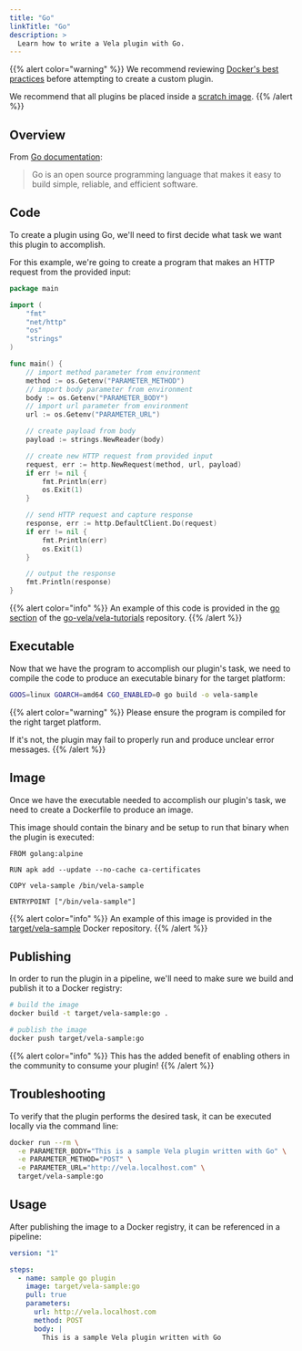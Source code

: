 ```yaml
---
title: "Go"
linkTitle: "Go"
description: >
  Learn how to write a Vela plugin with Go.
---
```


{{% alert color="warning" %}}
We recommend reviewing [Docker's best practices](https://docs.docker.com/develop/develop-images/dockerfile_best-practices/) before attempting to create a custom plugin.

We recommend that all plugins be placed inside a [scratch image](https://hub.docker.com/_/scratch).
{{% /alert %}}

## Overview

From [Go documentation](https://golang.org/):

> Go is an open source programming language that makes it easy to build simple, reliable, and efficient software.

## Code

To create a plugin using Go, we'll need to first decide what task we want this plugin to accomplish.

For this example, we're going to create a program that makes an HTTP request from the provided input:

```go
package main

import (
	"fmt"
	"net/http"
	"os"
	"strings"
)

func main() {
	// import method parameter from environment
	method := os.Getenv("PARAMETER_METHOD")
	// import body parameter from environment
	body := os.Getenv("PARAMETER_BODY")
	// import url parameter from environment
	url := os.Getenv("PARAMETER_URL")

	// create payload from body
	payload := strings.NewReader(body)

	// create new HTTP request from provided input
	request, err := http.NewRequest(method, url, payload)
	if err != nil {
		fmt.Println(err)
		os.Exit(1)
	}

	// send HTTP request and capture response
	response, err := http.DefaultClient.Do(request)
	if err != nil {
		fmt.Println(err)
		os.Exit(1)
	}

	// output the response
	fmt.Println(response)
}
```

{{% alert color="info" %}}
An example of this code is provided in the [go section](https://github.com/go-vela/vela-tutorials/tree/master/plugins/go) of the [go-vela/vela-tutorials](https://github.com/go-vela/vela-tutorials/tree/master/plugins) repository.
{{% /alert %}}

## Executable

Now that we have the program to accomplish our plugin's task, we need to compile the code to produce an executable binary for the target platform:

```sh
GOOS=linux GOARCH=amd64 CGO_ENABLED=0 go build -o vela-sample
```

{{% alert color="warning" %}}
Please ensure the program is compiled for the right target platform.

If it's not, the plugin may fail to properly run and produce unclear error messages.
{{% /alert %}}

## Image

Once we have the executable needed to accomplish our plugin's task, we need to create a Dockerfile to produce an image.

This image should contain the binary and be setup to run that binary when the plugin is executed:

```docker
FROM golang:alpine

RUN apk add --update --no-cache ca-certificates

COPY vela-sample /bin/vela-sample

ENTRYPOINT ["/bin/vela-sample"]
```

{{% alert color="info" %}}
An example of this image is provided in the [target/vela-sample](https://hub.docker.com/r/target/vela-sample) Docker repository.
{{% /alert %}}

## Publishing

In order to run the plugin in a pipeline, we'll need to make sure we build and publish it to a Docker registry:

```sh
# build the image
docker build -t target/vela-sample:go .

# publish the image
docker push target/vela-sample:go
```

{{% alert color="info" %}}
This has the added benefit of enabling others in the community to consume your plugin!
{{% /alert %}}

## Troubleshooting

To verify that the plugin performs the desired task, it can be executed locally via the command line:

```sh
docker run --rm \
  -e PARAMETER_BODY="This is a sample Vela plugin written with Go" \
  -e PARAMETER_METHOD="POST" \
  -e PARAMETER_URL="http://vela.localhost.com" \
  target/vela-sample:go
```

## Usage

After publishing the image to a Docker registry, it can be referenced in a pipeline:

```yaml
version: "1"

steps:
  - name: sample go plugin
    image: target/vela-sample:go
    pull: true
    parameters:
      url: http://vela.localhost.com
      method: POST
      body: |
        This is a sample Vela plugin written with Go
```
